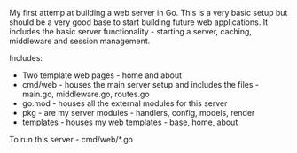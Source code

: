 My first attemp at building a web server in Go. This is a very basic setup but should be a very good base to start building future web applications. It includes the basic server functionality - starting a server, caching, middleware and session management.


Includes:

* Two template web pages - home and about
* cmd/web - houses the main server setup and includes the files - main.go, middleware.go, routes.go
* go.mod -  houses all the external modules for this server
* pkg - are my server modules - handlers, config, models, render
* templates - houses my web templates - base, home, about


To run this server - cmd/web/*.go
